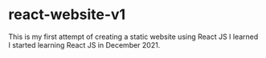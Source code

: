 # react-website-v1
This is my first attempt of creating a static website using React JS
I learned I started learning React JS in December 2021.
